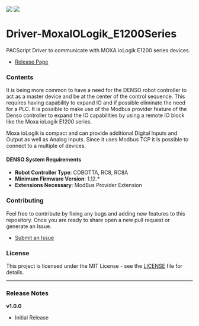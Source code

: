 ![](https://img.shields.io/cocoapods/l/AFNetworking.svg)
![](https://img.shields.io/badge/support%20level-community-green.svg)

# Driver-MoxaIOLogik_E1200Series

PACScript Driver to communicate with MOXA ioLogik E1200 series devices. 

- [Release Page](https://github.com/DENSO-2DLab/RC8_Driver-MoxaIOLogik_E1200Series/releases)

### Contents

It is being more common to have a need for the DENSO robot controller to act as a master device and be at the center of the control sequence. This requires having capability to expand IO and if possible eliminate the need for a PLC. It is possible to make use of the Modbus provider feature of the Denso controller to expand the IO capabilities by using a remote IO block like the Moxa ioLogik E1200 series. 

Moxa ioLogik is compact and can provide additional Digital Inputs and Output as well as Analog Inputs. Since it uses Modbus TCP it is possible to connect to a multiple of devices.

#### DENSO System Requirements

- **Robot Controller Type**: COBOTTA, RC8, RC8A
- **Minimum Firmware Version**: 1.12.*
- **Extensions Necessary**: ModBus Provider Extension

### Contributing 

Feel free to contribute by fixing any bugs and adding new features to this repository. 
Once you are ready to share open a new pull request or generate an Issue. 
- [Submit an Issue](https://github.com/DENSO-2DLab/RC8_Driver-MoxaIOLogik_E1200Series/pulls)

### License 

This project is licensed under the MIT License - see the [LICENSE](LICENSE) file for details.

---

### Release Notes 

**v1.0.0** 
- Initial Release

